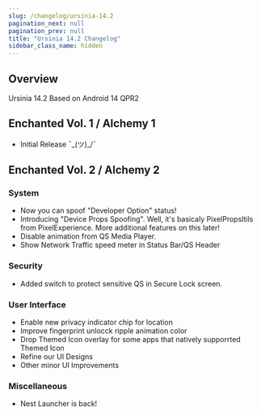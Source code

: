 ```yaml
---
slug: /changelog/ursinia-14.2
pagination_next: null
pagination_prev: null
title: "Ursinia 14.2 Changelog"
sidebar_class_name: hidden
---
```


## Overview
Ursinia 14.2 Based on Android 14 QPR2

## Enchanted Vol. 1 / Alchemy 1
- Initial Release ¯\_(ツ)_/¯

## Enchanted Vol. 2 / Alchemy 2

### System
- Now you can spoof "Developer Option" status!
- Introducing "Device Props Spoofing". Well, it's basicaly PixelPropsItils from PixelExperience. More additional features on this later!
- Disable animation from QS Media Player.
- Show Network Traffic speed meter in Status Bar/QS Header

### Security
- Added switch to protect sensitive QS in Secure Lock screen.

### User Interface
- Enable new privacy indicator chip for location
- Improve fingerprint unlocck ripple animation color
- Drop Themed Icon overlay for some apps that natively supporrted Themed Icon
- Refine our UI Designs
- Other minor UI Improvements

### Miscellaneous
- Nest Launcher is back!